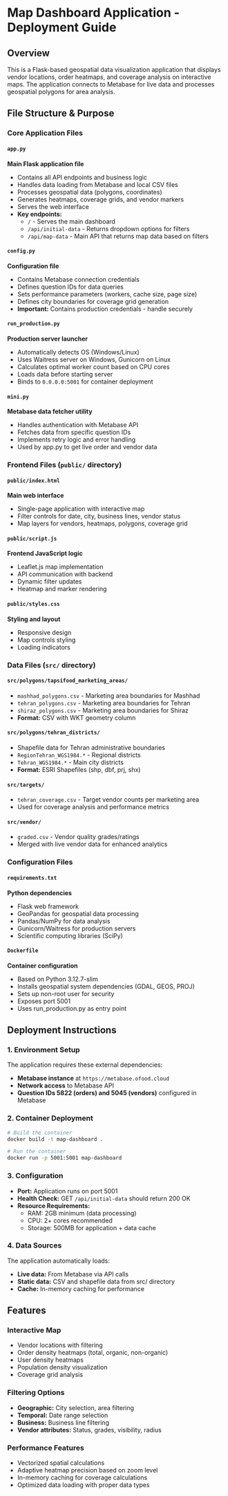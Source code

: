 # Map Dashboard Application - Deployment Guide

## Overview
This is a Flask-based geospatial data visualization application that displays vendor locations, order heatmaps, and coverage analysis on interactive maps. The application connects to Metabase for live data and processes geospatial polygons for area analysis.

## File Structure & Purpose

### Core Application Files

#### `app.py`
**Main Flask application file**
- Contains all API endpoints and business logic
- Handles data loading from Metabase and local CSV files
- Processes geospatial data (polygons, coordinates)
- Generates heatmaps, coverage grids, and vendor markers
- Serves the web interface
- **Key endpoints:**
  - `/` - Serves the main dashboard
  - `/api/initial-data` - Returns dropdown options for filters
  - `/api/map-data` - Main API that returns map data based on filters

#### `config.py`
**Configuration file**
- Contains Metabase connection credentials
- Defines question IDs for data queries
- Sets performance parameters (workers, cache size, page size)
- Defines city boundaries for coverage grid generation
- **Important:** Contains production credentials - handle securely

#### `run_production.py`
**Production server launcher**
- Automatically detects OS (Windows/Linux)
- Uses Waitress server on Windows, Gunicorn on Linux
- Calculates optimal worker count based on CPU cores
- Loads data before starting server
- Binds to `0.0.0.0:5001` for container deployment

#### `mini.py`
**Metabase data fetcher utility**
- Handles authentication with Metabase API
- Fetches data from specific question IDs
- Implements retry logic and error handling
- Used by app.py to get live order and vendor data

### Frontend Files (`public/` directory)

#### `public/index.html`
**Main web interface**
- Single-page application with interactive map
- Filter controls for date, city, business lines, vendor status
- Map layers for vendors, heatmaps, polygons, coverage grid

#### `public/script.js`
**Frontend JavaScript logic**
- Leaflet.js map implementation
- API communication with backend
- Dynamic filter updates
- Heatmap and marker rendering

#### `public/styles.css`
**Styling and layout**
- Responsive design
- Map controls styling
- Loading indicators

### Data Files (`src/` directory)

#### `src/polygons/tapsifood_marketing_areas/`
- `mashhad_polygons.csv` - Marketing area boundaries for Mashhad
- `tehran_polygons.csv` - Marketing area boundaries for Tehran  
- `shiraz_polygons.csv` - Marketing area boundaries for Shiraz
- **Format:** CSV with WKT geometry column

#### `src/polygons/tehran_districts/`
- Shapefile data for Tehran administrative boundaries
- `RegionTehran_WGS1984.*` - Regional districts
- `Tehran_WGS1984.*` - Main city districts
- **Format:** ESRI Shapefiles (shp, dbf, prj, shx)

#### `src/targets/`
- `tehran_coverage.csv` - Target vendor counts per marketing area
- Used for coverage analysis and performance metrics

#### `src/vendor/`
- `graded.csv` - Vendor quality grades/ratings
- Merged with live vendor data for enhanced analytics

### Configuration Files

#### `requirements.txt`
**Python dependencies**
- Flask web framework
- GeoPandas for geospatial data processing
- Pandas/NumPy for data analysis
- Gunicorn/Waitress for production servers
- Scientific computing libraries (SciPy)

#### `Dockerfile`
**Container configuration**
- Based on Python 3.12.7-slim
- Installs geospatial system dependencies (GDAL, GEOS, PROJ)
- Sets up non-root user for security
- Exposes port 5001
- Uses run_production.py as entry point

## Deployment Instructions

### 1. Environment Setup
The application requires these external dependencies:
- **Metabase instance** at `https://metabase.ofood.cloud`
- **Network access** to Metabase API
- **Question IDs 5822 (orders) and 5045 (vendors)** configured in Metabase

### 2. Container Deployment
```bash
# Build the container
docker build -t map-dashboard .

# Run the container
docker run -p 5001:5001 map-dashboard
```

### 3. Configuration
- **Port:** Application runs on port 5001
- **Health Check:** GET `/api/initial-data` should return 200 OK
- **Resource Requirements:** 
  - RAM: 2GB minimum (data processing)
  - CPU: 2+ cores recommended
  - Storage: 500MB for application + data cache

### 4. Data Sources
The application automatically loads:
- **Live data:** From Metabase via API calls
- **Static data:** CSV and shapefile data from src/ directory
- **Cache:** In-memory caching for performance

## Features

### Interactive Map
- Vendor locations with filtering
- Order density heatmaps (total, organic, non-organic)
- User density heatmaps
- Population density visualization
- Coverage grid analysis

### Filtering Options
- **Geographic:** City selection, area filtering
- **Temporal:** Date range selection
- **Business:** Business line filtering
- **Vendor attributes:** Status, grades, visibility, radius

### Performance Features
- Vectorized spatial calculations
- Adaptive heatmap precision based on zoom level
- In-memory caching for coverage calculations
- Optimized data loading with proper data types

